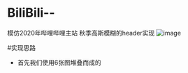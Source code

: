 # BiliBili--
模仿2020年哔哩哔哩主站 秋季高斯模糊的header实现
![image](https://user-images.githubusercontent.com/82202033/175847731-dc1bccf4-63cc-4e59-ab03-184a3b459e5a.png)

#实现思路
- 首先我们使用6张图堆叠而成的
